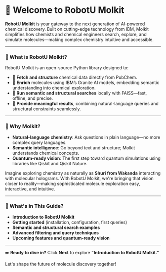 # 🤖 Welcome to RobotU Molkit

**RobotU Molkit** is your gateway to the next generation of AI-powered chemical discovery. Built on cutting-edge technology from IBM, Molkit simplifies how chemists and chemical engineers search, explore, and simulate molecules—making complex chemistry intuitive and accessible.

---

### 🌟 What is RobotU Molkit?

RobotU Molkit is an open-source Python library designed to:

- 🧪 **Fetch and structure** chemical data directly from PubChem.
- 🧠 **Enrich** molecules using IBM’s Granite AI models, embedding semantic understanding into chemical exploration.
- 🔎 **Run semantic and structural searches** locally with FAISS—fast, offline, and precise.
- 📌 **Provide meaningful results**, combining natural-language queries and structural constraints seamlessly.

---

### 🚀 Why Molkit?

- **Natural-language chemistry**: Ask questions in plain language—no more complex query languages.
- **Semantic intelligence**: Go beyond text and structure; Molkit understands chemical concepts.
- **Quantum-ready vision**: The first step toward quantum simulations using libraries like Qiskit and Qiskit Nature.

Imagine exploring chemistry as naturally as **Shuri from Wakanda** interacting with molecular holograms. With RobotU Molkit, we're bringing that vision closer to reality—making sophisticated molecule exploration easy, interactive, and intuitive.

---

### 📖 What's in This Guide?

- **Introduction to RobotU Molkit**
- **Getting started** (installation, configuration, first queries)
- **Semantic and structural search examples**
- **Advanced filtering and query techniques**
- **Upcoming features and quantum-ready vision**

---

➡️ **Ready to dive in?** Click **Next** to explore **"Introduction to RobotU Molkit."**

Let's shape the future of molecule discovery together!
